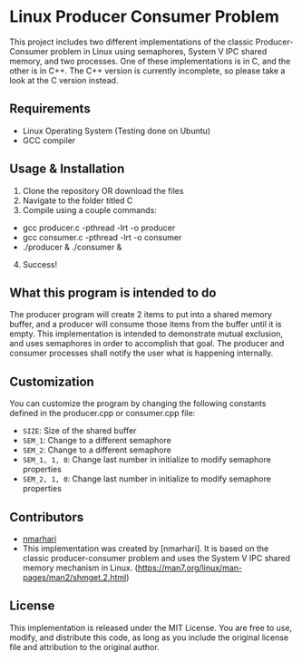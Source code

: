 # Linux Producer Consumer Problem

This project includes two different implementations of the classic Producer-Consumer problem in Linux using semaphores, System V IPC shared memory, and two processes. One of these implementations is in C, and the other is in C++. The C++ version is currently incomplete, so please take a look at the C version instead.

## Requirements

- Linux Operating System (Testing done on Ubuntu)
- GCC compiler

## Usage & Installation

1. Clone the repository OR download the files
2. Navigate to the folder titled C
3. Compile using a couple commands:
  - gcc producer.c -pthread -lrt -o producer
  - gcc consumer.c -pthread -lrt -o consumer
  - ./producer & ./consumer &
4. Success!

## What this program is intended to do
The producer program will create 2 items to put into a shared memory buffer, and a producer will consume those items from the buffer until it is empty. This implementation is intended to demonstrate mutual exclusion, and uses semaphores in order to accomplish that goal. The producer and consumer processes shall notify the user what is happening internally.

## Customization

You can customize the program by changing the following constants defined in the producer.cpp or consumer.cpp file:
- `SIZE`: Size of the shared buffer
- `SEM_1`: Change to a different semaphore
- `SEM_2`: Change to a different semaphore
- `SEM_1, 1, 0`: Change last number in initialize to modify semaphore properties
- `SEM_2, 1, 0`: Change last number in initialize to modify semaphore properties

## Contributors

- [nmarhari](https://github.com/nmarhari)
- This implementation was created by [nmarhari]. It is based on the classic producer-consumer problem and uses the System V IPC shared memory mechanism in Linux. (https://man7.org/linux/man-pages/man2/shmget.2.html)

## License

This implementation is released under the MIT License. You are free to use, modify, and distribute this code, as long as you include the original license file and attribution to the original author.
